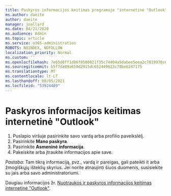 ```yaml
---
title: Paskyros informacijos keitimas programoje "internetinė "Outlook"
ms.author: daeite
author: daeite
manager: joallard
ms.date: 04/21/2020
ms.audience: Admin
ms.topic: article
ms.service: o365-administration
ROBOTS: NOINDEX, NOFOLLOW
localization_priority: Normal
ms.custom: ''
ms.openlocfilehash: 7e65d8ff1d86f0500821f35c74404a5dabee5eea2c7819978c6742355ba13000
ms.sourcegitcommit: b5f7da89a650d2915dc652449623c78be6247175
ms.translationtype: MT
ms.contentlocale: lt-LT
ms.lasthandoff: 08/05/2021
ms.locfileid: "53924489"
---
```

# <a name="change-account-information-in-outlook-on-the-web"></a>Paskyros informacijos keitimas internetinė "Outlook"

1. Puslapio viršuje pasirinkite savo vardą arba profilio paveikslėlį.
1. Pasirinkite **Mano paskyra**.
1. Pasirinkite **Asmeninė informacija**.
1. Pakeiskite arba įtraukite informacijos apie save.

*Pastaba:* Tam tikrą informaciją, pvz., vardą ir pareigas, gali pateikti it arba žmogiškųjų išteklių skyrius. Jei norite atnaujinti šiuos duomenis, susisiekite su jais arba savo administratoriumi.

Daugiau informacijos žr. [Nuotraukos ir paskyros informacijos keitimas internetinė "Outlook"](https://support.office.com/article/b2dbb289-851d-4bed-93c3-3e136f5659ec).